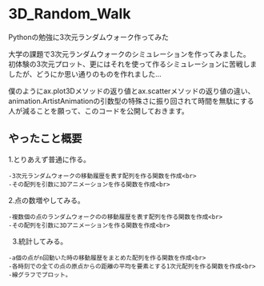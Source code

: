 # 3D_Random_Walk
Pythonの勉強に3次元ランダムウォーク作ってみた <p>

大学の課題で3次元ランダムウォークのシミュレーションを作ってみました。<br>
初体験の3次元プロット、更にはそれを使って作るシミュレーションに苦戦しましたが、どうにか思い通りのものを作れました…<p>

僕のようにax.plot3Dメソッドの返り値とax.scatterメソッドの返り値の違い、animation.ArtistAnimationの引数型の特殊さに振り回されて時間を無駄にする人が減ることを願って、このコードを公開しておきます。<p>

## やったこと概要
1.とりあえず普通に作る。

    -3次元ランダムウォークの移動履歴を表す配列を作る関数を作成<br>
    -その配列を引数に3Dアニメーションを作る関数を作成<br>
  
2.点の数増やしてみる。

    -複数個の点のランダムウォークのの移動履歴を表す配列を作る関数を作成<br>
    -その配列を引数に3Dアニメーションを作る関数を作成<br>
  
3.統計してみる。

    -a個の点がn回動いた時の移動履歴をまとめた配列を作る関数を作成<br>
    -各時刻での全ての点の原点からの距離の平均を要素とする1次元配列を作る関数を作成<br>
    -線グラフでプロット。

